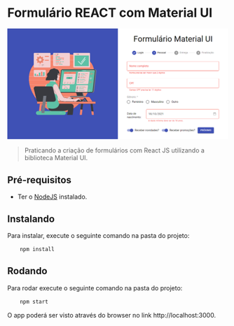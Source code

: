 # Formulário REACT com Material UI

<img src="src/assets/Print.png" alt="Print">

> Praticando a criação de formulários com React JS utilizando a biblioteca Material UI.

## Pré-requisitos

- Ter o [NodeJS](https://nodejs.org/) instalado.

## Instalando

Para instalar, execute o seguinte comando na pasta do projeto:

```js
    npm install
```

## Rodando

Para rodar execute o seguinte comando na pasta do projeto:

```js
    npm start
```

O app poderá ser visto através do browser no link http://localhost:3000.

